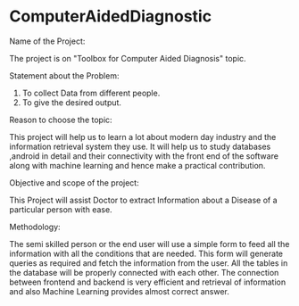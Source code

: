# ComputerAidedDiagnostic

Name of the Project:

The project is on "Toolbox for Computer Aided Diagnosis"  topic.
	


Statement about the Problem:

1. To collect Data from different people.
2. To give the desired output.



Reason to choose the topic:

This project will help us to learn a lot about modern day industry and the information retrieval system they use. It will help us to study databases ,android in detail and their connectivity with the front end of the software along with machine learning and hence make a practical contribution.



Objective and scope of the project:

This Project will assist Doctor to extract Information about a Disease of a particular person with ease.



Methodology:

The semi skilled person or the end user will use a simple form to feed all the information with all the conditions that are needed. This form will generate queries as required and fetch the information from the user. All the tables in the database will be properly connected with each other. The connection between frontend and backend is very efficient and retrieval of information and also Machine Learning provides almost correct answer.
